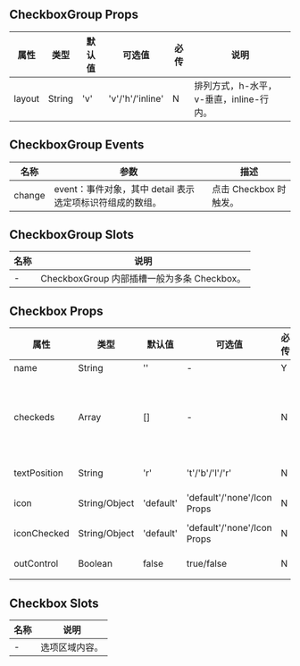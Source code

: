 ## CheckboxGroup Props

| 属性   | 类型   | 默认值 | 可选值           | 必传 | 说明                                    |
| ------ | ------ | ------ | ---------------- | ---- | --------------------------------------- |
| layout | String | 'v'    | 'v'/'h'/'inline' | N    | 排列方式，h-水平，v-垂直，inline-行内。 |

## CheckboxGroup Events

| 名称   | 参数                                                      | 描述                   |
| ------ | --------------------------------------------------------- | ---------------------- |
| change | event：事件对象，其中 detail 表示选定项标识符组成的数组。 | 点击 Checkbox 时触发。 |

## CheckboxGroup Slots

| 名称 | 说明                                        |
| ---- | ------------------------------------------- |
| -    | CheckboxGroup 内部插槽一般为多条 Checkbox。 |

## Checkbox Props

| 属性         | 类型          | 默认值    | 可选值                      | 必传 | 说明                                                         |
| ------------ | ------------- | --------- | --------------------------- | ---- | ------------------------------------------------------------ |
| name         | String        | ''        | -                           | Y    | 标识符。                                                     |
| checkeds     | Array         | []        | -                           | N    | Checkbox 所在的 CheckboxGroup 内所有选定项标识符组成的数组。 |
| textPosition | String        | 'r'       | 't'/'b'/'l'/'r'             | N    | 选项内容区域位置。                                           |
| icon         | String/Object | 'default' | 'default'/'none'/Icon Props | N    | 未选中选项图标区域内容。                                     |
| iconChecked  | String/Object | 'default' | 'default'/'none'/Icon Props | N    | 选中选项图标区域内容。                                       |
| outControl   | Boolean       | false     | true/false                  | N    | 选中状态是否由外部控制。                                     |

## Checkbox Slots

| 名称 | 说明           |
| ---- | -------------- |
| -    | 选项区域内容。 |
